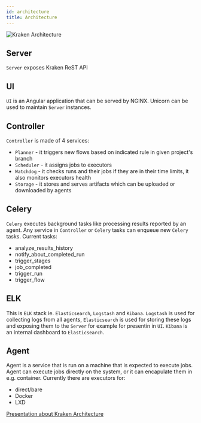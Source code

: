 ```yaml
---
id: architecture
title: Architecture
---
```



![Kraken Architecture](https://i.imgur.com/S11Lyfj.png)

## Server
`Server` exposes Kraken ReST API

## UI
`UI` is an Angular application that can be served by NGINX. Unicorn can be used to maintain `Server` instances.

## Controller
`Controller` is made of 4 services:

- `Planner` - it triggers new flows based on indicated rule in given project's branch
- `Scheduler` - it assigns jobs to executors
- `Watchdog` - it checks runs and their jobs if they are in their time limits, it also monitors executors health
- `Storage` - it stores and serves artifacts which can be uploaded or downloaded by agents

## Celery
`Celery` executes background tasks like processing results reported by an agent. Any service in `Controller`
or `Celery` tasks can enqueue new `Celery` tasks. Current tasks:

- analyze_results_history
- notify_about_completed_run
- trigger_stages
- job_completed
- trigger_run
- trigger_flow

## ELK
This is `ELK` stack ie. `Elasticsearch`, `Logstash` and `Kibana`. `Logstash` is used for collecting logs from all agents,
`Elasticsearch` is used for storing these logs and exposing them to the `Server` for example for presentin in `UI`.
`Kibana` is an internal dashboard to `Elasticsearch`.

## Agent
Agent is a service that is run on a machine that is expected to execute jobs. Agent can execute jobs directly on the system,
or it can encapulate them in e.g. container. Currently there are executors for:

- direct/bare
- Docker
- LXD


[Presentation about Kraken Architecture](/arch-ppt/index.html#1)
